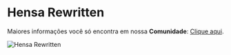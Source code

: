 # Hensa Rewritten
Maiores informações você só encontra em nossa __Comunidade__: [Clique aqui](https://discord.gg/95mzD4v5Sg).

![Hensa Rewritten](https://cdn.discordapp.com/attachments/1096833511601745941/1096833602303561878/2.png "Hensa Rewritten")

